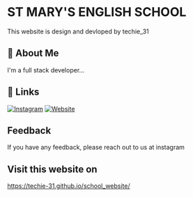 # ST MARY'S ENGLISH SCHOOL
This website is design and devloped by techie_31

## 🚀 About Me
I'm a full stack developer...


## 🔗 Links

[![Instagram](https://img.shields.io/badge/instagram-000?style=for-the-badge&logo=instagram&logoColor=white)](https://www.instagram.com/techie_31/)
[![Website](https://img.shields.io/badge/Website-0A66C2?style=for-the-badge&logo=website&logoColor=white)]( https://techie-31.github.io/school_website/)



## Feedback

If you have any feedback, please reach out to us at instagram 



## Visit this website on 

 https://techie-31.github.io/school_website/

